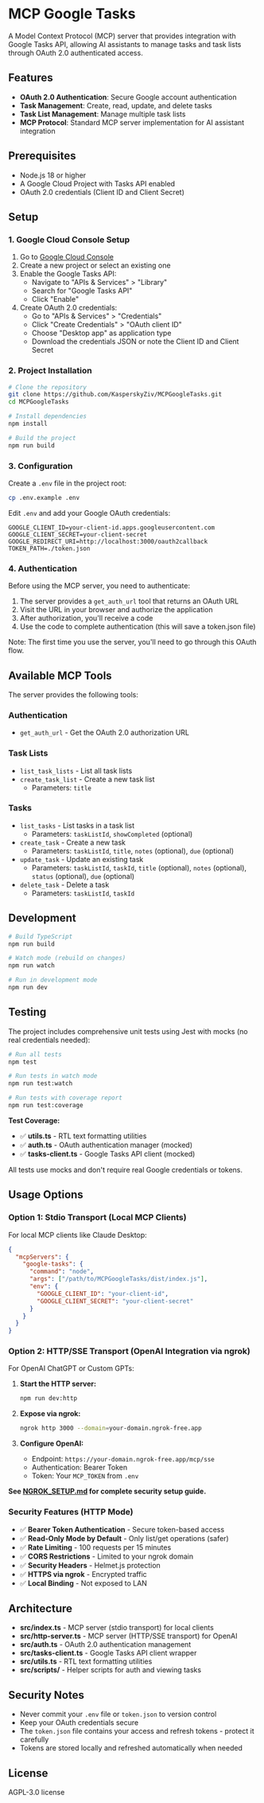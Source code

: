 # MCP Google Tasks

A Model Context Protocol (MCP) server that provides integration with Google Tasks API, allowing AI assistants to manage tasks and task lists through OAuth 2.0 authenticated access.

## Features

- **OAuth 2.0 Authentication**: Secure Google account authentication
- **Task Management**: Create, read, update, and delete tasks
- **Task List Management**: Manage multiple task lists
- **MCP Protocol**: Standard MCP server implementation for AI assistant integration

## Prerequisites

- Node.js 18 or higher
- A Google Cloud Project with Tasks API enabled
- OAuth 2.0 credentials (Client ID and Client Secret)

## Setup

### 1. Google Cloud Console Setup

1. Go to [Google Cloud Console](https://console.cloud.google.com/)
2. Create a new project or select an existing one
3. Enable the Google Tasks API:
   - Navigate to "APIs & Services" > "Library"
   - Search for "Google Tasks API"
   - Click "Enable"
4. Create OAuth 2.0 credentials:
   - Go to "APIs & Services" > "Credentials"
   - Click "Create Credentials" > "OAuth client ID"
   - Choose "Desktop app" as application type
   - Download the credentials JSON or note the Client ID and Client Secret

### 2. Project Installation

```bash
# Clone the repository
git clone https://github.com/KasperskyZiv/MCPGoogleTasks.git
cd MCPGoogleTasks

# Install dependencies
npm install

# Build the project
npm run build
```

### 3. Configuration

Create a `.env` file in the project root:

```bash
cp .env.example .env
```

Edit `.env` and add your Google OAuth credentials:

```env
GOOGLE_CLIENT_ID=your-client-id.apps.googleusercontent.com
GOOGLE_CLIENT_SECRET=your-client-secret
GOOGLE_REDIRECT_URI=http://localhost:3000/oauth2callback
TOKEN_PATH=./token.json
```

### 4. Authentication

Before using the MCP server, you need to authenticate:

1. The server provides a `get_auth_url` tool that returns an OAuth URL
2. Visit the URL in your browser and authorize the application
3. After authorization, you'll receive a code
4. Use the code to complete authentication (this will save a token.json file)

Note: The first time you use the server, you'll need to go through this OAuth flow.

## Available MCP Tools

The server provides the following tools:

### Authentication
- `get_auth_url` - Get the OAuth 2.0 authorization URL

### Task Lists
- `list_task_lists` - List all task lists
- `create_task_list` - Create a new task list
  - Parameters: `title`

### Tasks
- `list_tasks` - List tasks in a task list
  - Parameters: `taskListId`, `showCompleted` (optional)
- `create_task` - Create a new task
  - Parameters: `taskListId`, `title`, `notes` (optional), `due` (optional)
- `update_task` - Update an existing task
  - Parameters: `taskListId`, `taskId`, `title` (optional), `notes` (optional), `status` (optional), `due` (optional)
- `delete_task` - Delete a task
  - Parameters: `taskListId`, `taskId`

## Development

```bash
# Build TypeScript
npm run build

# Watch mode (rebuild on changes)
npm run watch

# Run in development mode
npm run dev
```

## Testing

The project includes comprehensive unit tests using Jest with mocks (no real credentials needed):

```bash
# Run all tests
npm test

# Run tests in watch mode
npm run test:watch

# Run tests with coverage report
npm run test:coverage
```

**Test Coverage:**
- ✅ **utils.ts** - RTL text formatting utilities
- ✅ **auth.ts** - OAuth authentication manager (mocked)
- ✅ **tasks-client.ts** - Google Tasks API client (mocked)

All tests use mocks and don't require real Google credentials or tokens.

## Usage Options

### Option 1: Stdio Transport (Local MCP Clients)

For local MCP clients like Claude Desktop:

```json
{
  "mcpServers": {
    "google-tasks": {
      "command": "node",
      "args": ["/path/to/MCPGoogleTasks/dist/index.js"],
      "env": {
        "GOOGLE_CLIENT_ID": "your-client-id",
        "GOOGLE_CLIENT_SECRET": "your-client-secret"
      }
    }
  }
}
```

### Option 2: HTTP/SSE Transport (OpenAI Integration via ngrok)

For OpenAI ChatGPT or Custom GPTs:

1. **Start the HTTP server:**
   ```bash
   npm run dev:http
   ```

2. **Expose via ngrok:**
   ```bash
   ngrok http 3000 --domain=your-domain.ngrok-free.app
   ```

3. **Configure OpenAI:**
   - Endpoint: `https://your-domain.ngrok-free.app/mcp/sse`
   - Authentication: Bearer Token
   - Token: Your `MCP_TOKEN` from `.env`

**See [NGROK_SETUP.md](./NGROK_SETUP.md) for complete security setup guide.**

### Security Features (HTTP Mode)

- ✅ **Bearer Token Authentication** - Secure token-based access
- ✅ **Read-Only Mode by Default** - Only list/get operations (safer)
- ✅ **Rate Limiting** - 100 requests per 15 minutes
- ✅ **CORS Restrictions** - Limited to your ngrok domain
- ✅ **Security Headers** - Helmet.js protection
- ✅ **HTTPS via ngrok** - Encrypted traffic
- ✅ **Local Binding** - Not exposed to LAN

## Architecture

- **src/index.ts** - MCP server (stdio transport) for local clients
- **src/http-server.ts** - MCP server (HTTP/SSE transport) for OpenAI
- **src/auth.ts** - OAuth 2.0 authentication management
- **src/tasks-client.ts** - Google Tasks API client wrapper
- **src/utils.ts** - RTL text formatting utilities
- **src/scripts/** - Helper scripts for auth and viewing tasks

## Security Notes

- Never commit your `.env` file or `token.json` to version control
- Keep your OAuth credentials secure
- The `token.json` file contains your access and refresh tokens - protect it carefully
- Tokens are stored locally and refreshed automatically when needed

## License

AGPL-3.0 license
